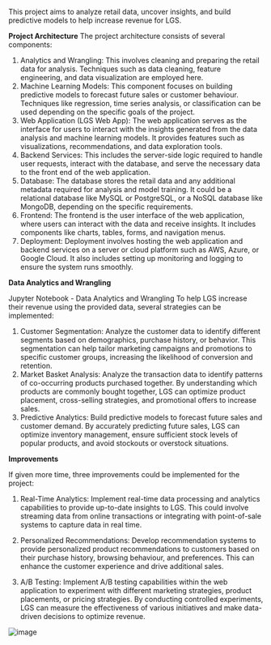
This project aims to analyze retail data, uncover insights, and build predictive models to help increase revenue for LGS.

**Project Architecture**
The project architecture consists of several components:
1.  Analytics and Wrangling: This involves cleaning and preparing the retail data for analysis. Techniques such as data cleaning, feature engineering, and data visualization are employed here.
2.	Machine Learning Models: This component focuses on building predictive models to forecast future sales or customer behaviour. Techniques like regression, time series analysis, or classification can be used depending on the specific goals of the project.
3.	Web Application (LGS Web App): The web application serves as the interface for users to interact with the insights generated from the data analysis and machine learning models. It provides features such as visualizations, recommendations, and data exploration tools.
4.	Backend Services: This includes the server-side logic required to handle user requests, interact with the database, and serve the necessary data to the front end of the web application.
5.	Database: The database stores the retail data and any additional metadata required for analysis and model training. It could be a relational database like MySQL or PostgreSQL, or a NoSQL database like MongoDB, depending on the specific requirements.
6.	Frontend: The frontend is the user interface of the web application, where users can interact with the data and receive insights. It includes components like charts, tables, forms, and navigation menus.
7.	Deployment: Deployment involves hosting the web application and backend services on a server or cloud platform such as AWS, Azure, or Google Cloud. It also includes setting up monitoring and logging to ensure the system runs smoothly.

**Data Analytics and Wrangling**

Jupyter Notebook - Data Analytics and Wrangling
To help LGS increase their revenue using the provided data, several strategies can be implemented:
1.	Customer Segmentation: Analyze the customer data to identify different segments based on demographics, purchase history, or behavior. This segmentation can help tailor marketing campaigns and promotions to specific customer groups, increasing the likelihood of conversion and retention.
2.	Market Basket Analysis: Analyze the transaction data to identify patterns of co-occurring products purchased together. By understanding which products are commonly bought together, LGS can optimize product placement, cross-selling strategies, and promotional offers to increase sales.
3.	Predictive Analytics: Build predictive models to forecast future sales and customer demand. By accurately predicting future sales, LGS can optimize inventory management, ensure sufficient stock levels of popular products, and avoid stockouts or overstock situations.

**Improvements**

If given more time, three improvements could be implemented for the project:

1.	Real-Time Analytics: Implement real-time data processing and analytics capabilities to provide up-to-date insights to LGS. This could involve streaming data from online transactions or integrating with point-of-sale systems to capture data in real time.

2.	Personalized Recommendations: Develop recommendation systems to provide personalized product recommendations to customers based on their purchase history, browsing behaviour, and preferences. This can enhance the customer experience and drive additional sales.


3.	A/B Testing: Implement A/B testing capabilities within the web application to experiment with different marketing strategies, product placements, or pricing strategies. By conducting controlled experiments, LGS can measure the effectiveness of various initiatives and make data-driven decisions to optimize revenue.

![image](https://github.com/jarviscanada/jarvis_data_eng_MahreenAyaz/assets/124314558/00618b5c-9244-4b79-9539-bdcde286b4d3)
